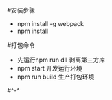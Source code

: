 
#安装步骤
* npm install -g webpack
* npm install


#打包命令
* 先运行npm run dll 剥离第三方库
* npm start  开发运行环境
* npm run build   生产打包环境

#^-^

